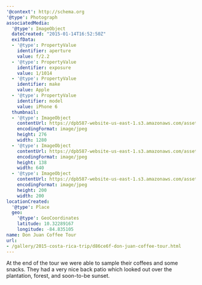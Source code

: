 ```yaml
---
'@context': http://schema.org
'@type': Photograph
associatedMedia:
  '@type': ImageObject
  dateCreated: "2015-01-14T16:52:50Z"
  exifData:
  - '@type': PropertyValue
    identifier: aperture
    value: f/2.2
  - '@type': PropertyValue
    identifier: exposure
    value: 1/1014
  - '@type': PropertyValue
    identifier: make
    value: Apple
  - '@type': PropertyValue
    identifier: model
    value: iPhone 6
  thumbnail:
  - '@type': ImageObject
    contentUrl: https://dpb587-website-us-east-1.s3.amazonaws.com/asset/gallery/2015-costa-rica-trip/d86ce6f-don-juan-coffee-tour~1280.jpg
    encodingFormat: image/jpeg
    height: 276
    width: 1280
  - '@type': ImageObject
    contentUrl: https://dpb587-website-us-east-1.s3.amazonaws.com/asset/gallery/2015-costa-rica-trip/d86ce6f-don-juan-coffee-tour~640w.jpg
    encodingFormat: image/jpeg
    height: 138
    width: 640
  - '@type': ImageObject
    contentUrl: https://dpb587-website-us-east-1.s3.amazonaws.com/asset/gallery/2015-costa-rica-trip/d86ce6f-don-juan-coffee-tour~200x200.jpg
    encodingFormat: image/jpeg
    height: 200
    width: 200
locationCreated:
  '@type': Place
  geo:
    '@type': GeoCoordinates
    latitude: 10.32289167
    longitude: -84.835105
name: Don Juan Coffee Tour
url:
- /gallery/2015-costa-rica-trip/d86ce6f-don-juan-coffee-tour.html
---
```


At the end of the tour we were able to sample their coffees and some snacks. They had a very nice back patio which looked out over the plantation, forest, and soon-to-be sunset.
